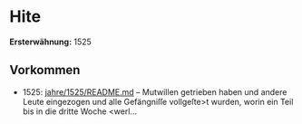 # Hite

**Ersterwähnung:** 1525

## Vorkommen
- 1525: [jahre/1525/README.md](../jahre/1525/README.md) – Mutwillen getrieben
haben und andere Leute eingezogen und alle Gefängniſſe
vollgeſte>t wurden, worin ein Teil bis in die dritte Woche
\<werl...
